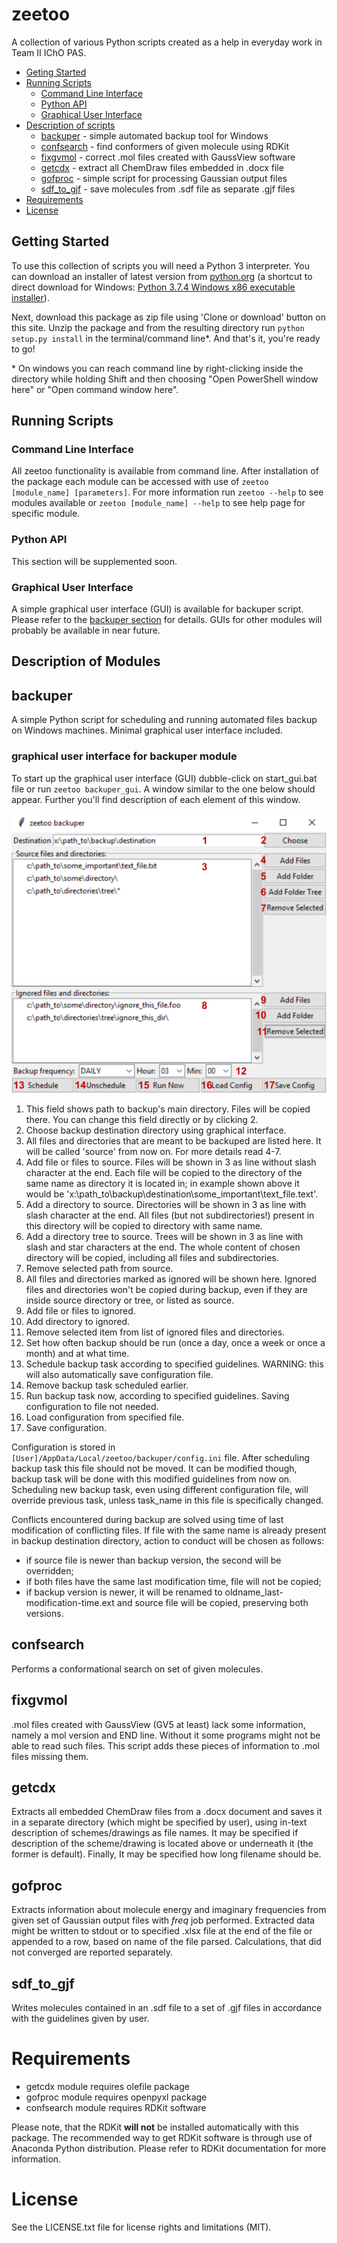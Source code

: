 # zeetoo

A collection of various Python scripts created as a help in everyday work in Team II IChO PAS.

- [Geting Started](#getting-started)
- [Running Scripts](#running-scripts)
    - [Command Line Interface](#command-line-interface)
    - [Python API](#python-api)
    - [Graphical User Interface](#graphical-user-interface)
- [Description of scripts](#description-of-scripts)
    - [backuper](#backuper) - simple automated backup tool for Windows
    - [confsearch](#confsearch) - find conformers of given molecule using RDKit
    - [fixgvmol](#fixgvmol) - correct .mol files created with GaussView software
    - [getcdx](#getcdx) - extract all ChemDraw files embedded in .docx file
    - [gofproc](#gofproc) - simple script for processing Gaussian output files
    - [sdf_to_gjf](#sdf_to_gjf) - save molecules from .sdf file as separate .gjf files
- [Requirements](#requirements)
- [License](#license)

## Getting Started

To use this collection of scripts you will need a Python 3 interpreter.
You can download an installer of latest version from [python.org](https://www.python.org) (a shortcut to direct download for Windows: [Python 3.7.4 Windows x86 executable installer](https://www.python.org/ftp/python/3.7.4/python-3.7.4.exe)).

Next, download this package as zip file using 'Clone or download' button on this site.
Unzip the package and from the resulting directory run `python setup.py install` in the terminal/command line&ast;.
And that's it, you're ready to go!

&ast; On windows you can reach command line by right-clicking inside the directory while holding Shift and then choosing "Open PowerShell window here" or "Open command window here".

## Running Scripts

### Command Line Interface

All zeetoo functionality is available from command line.
After installation of the package each module can be accessed with use of `zeetoo [module_name] [parameters]`.
For more information run `zeetoo --help` to see modules available or `zeetoo [module_name] --help` to see help page for specific module.

### Python API

This section will be supplemented soon.

### Graphical User Interface

A simple graphical user interface (GUI) is available for backuper script.
Please refer to the [backuper section](#backuper) for details.
GUIs for other modules will probably be available in near future.

## Description of Modules

## backuper

A simple Python script for scheduling and running automated files backup on Windows machines. Minimal graphical user interface included.

### graphical user interface for backuper module

To start up the graphical user interface (GUI) dubble-click on start_gui.bat file or run `zeetoo backuper_gui`.
A window similar to the one below should appear. Further you'll find description of each element of this window.

![screenshot](https://raw.githubusercontent.com/Mishioo/zeetoo/assets/screenshot.png)

1. This field shows path to backup's main directory. Files will be copied there. You can change this field directly or by clicking 2.
2. Choose backup destination directory using graphical interface.
3. All files and directories that are meant to be backuped are listed here. It will be called 'source' from now on. For more details read 4-7.
4. Add file or files to source. Files will be shown in 3 as line without slash character at the end. Each file will be copied to the directory of the same name as directory it is located in; in example shown above it would be 'x:\path_to\backup\destination\some_important\text_file.text'.
5. Add a directory to source. Directories will be shown in 3 as line with slash character at the end. All files (but not subdirectories!) present in this directory will be copied to directory with same name.
6. Add a directory tree to source. Trees will be shown in 3 as line with slash and star characters at the end. The whole content of chosen directory will be copied, including all files and subdirectories.
7. Remove selected path from source.
8. All files and directories marked as ignored will be shown here. Ignored files and directories won't be copied during backup, even if they are inside source directory or tree, or listed as source.
9. Add file or files to ignored.
10. Add directory to ignored.
11. Remove selected item from list of ignored files and directories.
12. Set how often backup should be run (once a day, once a week or once a month) and at what time.
13. Schedule backup task according to specified guidelines. WARNING: this will also automatically save configuration file.
14. Remove backup task scheduled earlier.
15. Run backup task now, according to specified guidelines. Saving configuration to file not needed.
16. Load configuration from specified file.
17. Save configuration.

Configuration is stored in `[User]/AppData/Local/zeetoo/backuper/config.ini` file.
After scheduling backup task this file should not be moved.
It can be modified though, backup task will be done with this modified guidelines from now on.
Scheduling new backup task, even using different configuration file, will override previous task, unless task_name in this file is specifically changed.

Conflicts encountered during backup are solved using time of last modification of conflicting files.
If file with the same name is already present in backup destination directory, action to conduct will be chosen as follows:
- if source file is newer than backup version, the second will be overridden;
- if both files have the same last modification time, file will not be copied;
- if backup version is newer, it will be renamed to oldname_last-modification-time.ext and source file will be copied, preserving both versions.

## confsearch

Performs a conformational search on set of given molecules.

## fixgvmol

.mol files created with GaussView (GV5 at least) lack some information, namely a mol version and END line. Without it some programs might not be able to read such files. This script adds these pieces of information to .mol files missing them.

## getcdx

Extracts all embedded ChemDraw files from a .docx document and saves it in a separate directory (which might be specified by user), using in-text description of schemes/drawings as file names. It may be specified if description of the scheme/drawing is located above or underneath it (the former is default). Finally, It may be specified how long filename should be.

## gofproc

Extracts information about molecule energy and imaginary frequencies from given set of Gaussian output files with *freq* job performed. Extracted data might be written to stdout or to specified .xlsx file at the end of the file or appended to a row, based on name of the file parsed. Calculations, that did not converged are reported separately.

## sdf_to_gjf

Writes molecules contained in an .sdf file to a set of .gjf files in accordance with the guidelines given by user.

# Requirements

- getcdx module requires olefile package
- gofproc module requires openpyxl package
- confsearch module requires RDKit software

Please note, that the RDKit **will not** be installed automatically with this package. The recommended way to get RDKit software is through use of Anaconda Python distribution. Please refer to RDKit documentation for more information.

# License

See the LICENSE.txt file for license rights and limitations (MIT).